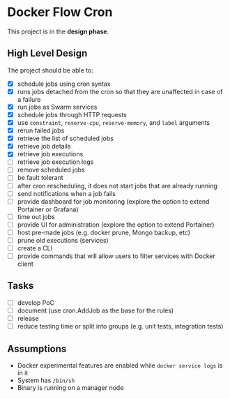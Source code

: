 # Docker Flow Cron

This project is in the **design phase**.

## High Level Design

The project should be able to:

- [X] schedule jobs using cron syntax
- [X] runs jobs detached from the cron so that they are unaffected in case of a failure
- [X] run jobs as Swarm services
- [X] schedule jobs through HTTP requests
- [X] use `constraint`, `reserve-cpu`, `reserve-memory`, and `label` arguments
- [X] rerun failed jobs
- [X] retrieve the list of scheduled jobs
- [X] retrieve job details
- [X] retrieve job executions
- [ ] retrieve job execution logs
- [ ] remove scheduled jobs
- [ ] be fault tolerant
- [ ] after cron rescheduling, it does not start jobs that are already running
- [ ] send notifications when a job fails
- [ ] provide dashboard for job monitoring (explore the option to extend Portainer or Grafana)
- [ ] time out jobs
- [ ] provide UI for administration (explore the option to extend Portainer)
- [ ] host pre-made jobs (e.g. docker prune, Mongo backup, etc)
- [ ] prune old executions (services)
- [ ] create a CLI
- [ ] provide commands that will allow users to filter services with Docker client

## Tasks

- [ ] develop PoC
- [ ] document (use cron.AddJob as the base for the rules)
- [ ] release
- [ ] reduce testing time or split into groups (e.g. unit tests, integration tests)

## Assumptions

* Docker experimental features are enabled while `docker service logs` is in it
* System has `/bin/sh`
* Binary is running on a manager node
